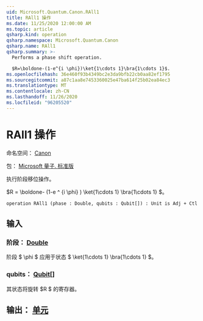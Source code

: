 ```yaml
---
uid: Microsoft.Quantum.Canon.RAll1
title: RAll1 操作
ms.date: 11/25/2020 12:00:00 AM
ms.topic: article
qsharp.kind: operation
qsharp.namespace: Microsoft.Quantum.Canon
qsharp.name: RAll1
qsharp.summary: >-
  Performs a phase shift operation.

  $R=\boldone-(1-e^{i \phi})\ket{1\cdots 1}\bra{1\cdots 1}$.
ms.openlocfilehash: 36e460f93b4349bc2e3da9bfb22cb0aa82ef1795
ms.sourcegitcommit: a87c1aa8e7453360025e47ba614f25b02ea84ec3
ms.translationtype: MT
ms.contentlocale: zh-CN
ms.lasthandoff: 11/26/2020
ms.locfileid: "96205520"
---
```

# <a name="rall1-operation"></a>RAll1 操作

命名空间： [Canon](xref:Microsoft.Quantum.Canon)

包： [Microsoft 量子. 标准版](https://nuget.org/packages/Microsoft.Quantum.Standard)


执行阶段移位操作。

$R = \boldone- (1-e ^ {i \phi} ) \ket{1\cdots 1} \bra{1\cdots 1} $。

```qsharp
operation RAll1 (phase : Double, qubits : Qubit[]) : Unit is Adj + Ctl
```


## <a name="input"></a>输入

### <a name="phase--double"></a>阶段： [Double](xref:microsoft.quantum.lang-ref.double)

阶段 $ \phi $ 应用于状态 $ \ket{1\cdots 1} \bra{1\cdots 1} $。


### <a name="qubits--qubit"></a>qubits： [Qubit](xref:microsoft.quantum.lang-ref.qubit)[]

其状态将旋转 $R $ 的寄存器。



## <a name="output--unit"></a>输出： [单元](xref:microsoft.quantum.lang-ref.unit)

